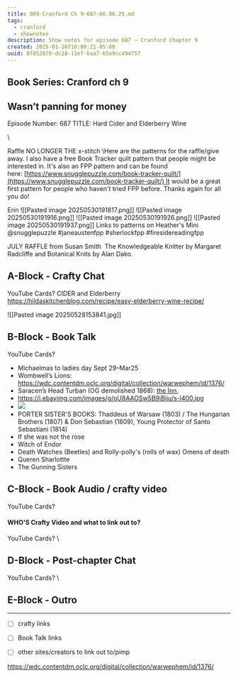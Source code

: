```yaml
---
title: 009-Cranford Ch 9-687-06.06.25.md
tags:
  - cranford
  - shownotes
description: Show notes for episode 687 – Cranford Chapter 9
created: 2025-01-26T16:00:21-05:00
uuid: 8f852070-dc28-11ef-baa7-65e9cc494757
---
```

## Book Series: Cranford ch 9

Wasn’t panning for money
---

Episode Number: 687
TITLE: Hard Cider and Elderberry Wine





\

Raffle
NO LONGER THE x-stitch
\Here are the patterns for the raffle/give away. I also have a free Book Tracker quilt pattern that people might be interested in. It's also an FPP pattern and can be found here: [https://www.snugglepuzzle.com/book-tracker-quilt/](https://www.snugglepuzzle.com/book-tracker-quilt/) It would be a great first pattern for people who haven't tried FPP before.
Thanks again for all you do!

Erin
![[Pasted image 20250530191817.png]]
![[Pasted image 20250530191916.png]]
![[Pasted image 20250530191926.png]]
![[Pasted image 20250530191937.png]]
Links to patterns on Heather's Mini
@snugglepuzzle #janeaustenfpp #sherlockfpp #firesidereadingfpp


JULY RAFFLE
from Susan Smith
 The Knowledgeable Knitter by Margaret Radcliffe and Botanical Knits by Alan Dako.


## A-Block - Crafty Chat
YouTube Cards?
CIDER
and
Elderberry https://hildaskitchenblog.com/recipe/easy-elderberry-wine-recipe/

![[Pasted image 20250528153841.jpg]]
## B-Block - Book Talk
YouTube Cards?
- Michaelmas to  ladies day Sept 29–Mar25
- Wombwell’s Lions: https://wdc.contentdm.oclc.org/digital/collection/warwephem/id/1376/
- Saracen’s Head Turban (OG demolished 1868): [the Inn](https://en.wikipedia.org/wiki/Saracen%27s_Head,_London), 
- https://i.ebayimg.com/images/g/oU8AAOSw5B9iBiju/s-l400.jpg
- ![](https://i.ebayimg.com/images/g/oU8AAOSw5B9iBiju/s-l400.jpg)
- PORTER SISTER'S BOOKS: Thaddeus of Warsaw (1803) / The Hungarian Brothers (1807) & Don Sebastian (1809), Young Protector of Santo Sebastiani (1814)
- If she was not the rose
- Witch of Endor
- Death Watches (Beetles) and Rolly-polly's (rolls of wax) Omens of death
- Queren Sharlottte 
- The Gunning Sisters

## C-Block - Book Audio / crafty video
YouTube Cards?



#### WHO'S Crafty Video and what to link out to?
YouTube Cards?
\

## D-Block - Post-chapter Chat
YouTube Cards?
\

## E-Block - Outro


---

- [ ] crafty links<!-- {"uuid":"daab429d-c016-4d6a-9c20-e33ee237b8f1"} -->

- [ ] Book Talk links<!-- {"uuid":"d9a40a47-47a4-42c5-8968-0de3ed212f9d"} -->

- [ ] other sites/creators to link out to/pimp<!-- {"uuid":"850a1d79-56f0-4361-98bc-744de20736b4"} -->

https://wdc.contentdm.oclc.org/digital/collection/warwephem/id/1376/